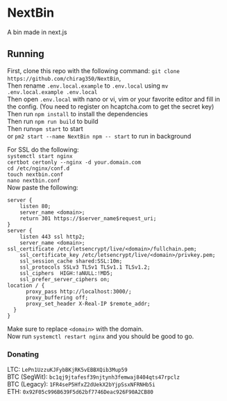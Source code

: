 # NextBin

A bin made in next.js

## Running
First, clone this repo with the following command: `git clone https://github.com/chirag350/NextBin`,  
Then rename `.env.local.example` to `.env.local` using `mv .env.local.example .env.local`  
Then open `.env.local` with nano or vi, vim or your favorite editor and fill in the config. (You need to register on hcaptcha.com to get the secret key) 
Then run `npm install` to install the dependencies  
Then run `npm run build` to build  
Then run`npm start` to start  
or `pm2 start --name NextBin npm -- start` to run in background 

For SSL do the following:  
`systemctl start nginx`  
`certbot certonly --nginx -d your.domain.com`  
`cd /etc/nginx/conf.d`  
`touch nextbin.conf`  
`nano nextbin.conf`  
Now paste the following:  
```nginx
server {
    listen 80;
    server_name <domain>;
    return 301 https://$server_name$request_uri;
}
server {
    listen 443 ssl http2;    
    server_name <domain>;
ssl_certificate /etc/letsencrypt/live/<domain>/fullchain.pem;
    ssl_certificate_key /etc/letsencrypt/live/<domain>/privkey.pem;
    ssl_session_cache shared:SSL:10m;
    ssl_protocols SSLv3 TLSv1 TLSv1.1 TLSv1.2;
    ssl_ciphers  HIGH:!aNULL:!MD5;
    ssl_prefer_server_ciphers on;
location / {
      proxy_pass http://localhost:3000/;
      proxy_buffering off;
      proxy_set_header X-Real-IP $remote_addr;
  }
}
```  
Make sure to replace `<domain>` with the domain.  
Now run `systemctl restart nginx` and you should be good to go.

### Donating
LTC: `LePn1UzzuKJFybBKjRK5vEBBXQib3Mup59`  
BTC (SegWit): `bc1qj9jtafesf39njtynh3femwaj8404qts47rpclz`  
BTC (Legacy): `1FR4seP5HfxZ2dUekX2bYjpSsxNFRNHb5i`  
ETH: `0x92F05c996B639F5d62bf7746Deac926F90A2CB80`